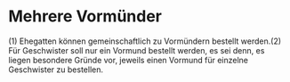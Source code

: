 # Mehrere Vormünder

(1) Ehegatten können gemeinschaftlich zu Vormündern bestellt werden.(2) Für Geschwister soll nur ein Vormund bestellt werden, es sei denn, es liegen besondere Gründe vor, jeweils einen Vormund für einzelne Geschwister zu bestellen. 

